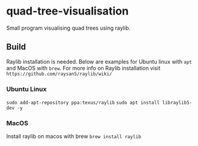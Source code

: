 # quad-tree-visualisation
Small program visualising quad trees using raylib.

## Build
Raylib installation is needed. Below are examples for Ubuntu linux with `apt` and MacOS with `brew`.
For more info on Raylib installation visit `https://github.com/raysan5/raylib/wiki/`

### Ubuntu Linux
`sudo add-apt-repository ppa:texus/raylib`
`sudo apt install libraylib5-dev -y`

### MacOS

Install raylib on macos with brew
`brew install raylib`
